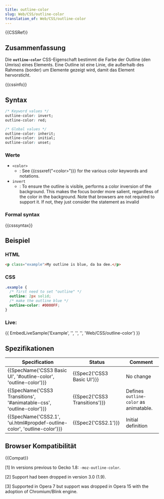 ```yaml
---
title: outline-color
slug: Web/CSS/outline-color
translation_of: Web/CSS/outline-color
---
```

{{CSSRef}}

## Zusammenfassung

Die **`outline-color`** CSS-Eigenschaft bestimmt die Farbe der Outline (den Umriss) eines Elements. Eine Outline ist eine Linie, die außerhalb des Rahmens (border) um Elemente gezeigt wird, damit das Element hervorsticht.

{{cssinfo}}

## Syntax

```css
/* Keyword values */
outline-color: invert;
outline-color: red;

/* Global values */
outline-color: inherit;
outline-color: initial;
outline-color: unset;
```

### Werte

- `<color>`
  - : See {{cssxref("&lt;color&gt;")}} for the various color keywords and notations.
- `invert`
  - : To ensure the outline is visible, performs a color inversion of the background. This makes the focus border more salient, regardless of the color in the background. Note that browsers are not required to support it. If not, they just consider the statement as invalid

### Formal syntax

{{csssyntax}}

## Beispiel

### HTML

```html
<p class="example">My outline is blue, da ba dee.</p>
```

### CSS

```css
.example {
  /* first need to set "outline" */
  outline: 2px solid;
  /* make the outline blue */
  outline-color: #0000FF;
}
```

### Live:

{{ EmbedLiveSample('Example', '', '', '', 'Web/CSS/outline-color') }}

## Spezifikationen

| Specification                                                                                    | Status                                   | Comment                                |
| ------------------------------------------------------------------------------------------------ | ---------------------------------------- | -------------------------------------- |
| {{SpecName('CSS3 Basic UI', '#outline-color', 'outline-color')}}             | {{Spec2('CSS3 Basic UI')}}     | No change                              |
| {{SpecName('CSS3 Transitions', '#animatable-css', 'outline-color')}}     | {{Spec2('CSS3 Transitions')}} | Defines `outline-color` as animatable. |
| {{SpecName('CSS2.1', 'ui.html#propdef-outline-color', 'outline-color')}} | {{Spec2('CSS2.1')}}                 | Initial definition                     |

## Browser Kompatibilität

{{Compat}}

\[1] In versions previous to Gecko 1.8: `-moz-outline-color`.

\[2] Support had been dropped in version 3.0 (1.9).

\[3] Supported in Opera 7 but support was dropped in Opera 15 with the adoption of Chromium/Blink engine.
